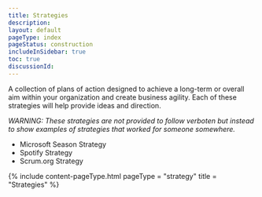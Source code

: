 ```yaml
---
title: Strategies
description: 
layout: default
pageType: index
pageStatus: construction
includeInSidebar: true
toc: true
discussionId:  
---
```


A collection of plans of action designed to achieve a long-term or overall aim within your organization and create business agility. Each of these strategies will help provide ideas and direction.

*WARNING: These strategies are not provided to follow verboten but instead to show examples of strategies that worked for someone somewhere.*

-   Microsoft Season Strategy
-   Spotify Strategy
-   Scrum.org Strategy

{% include content-pageType.html pageType =  "strategy" title = "Strategies" %}
